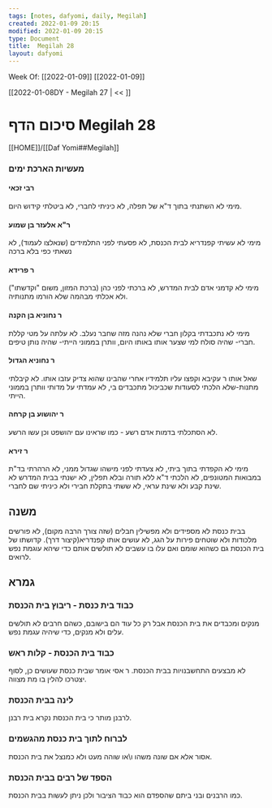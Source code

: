 ```yaml
---
tags: [notes, dafyomi, daily, Megilah] 
created: 2022-01-09 20:15
modified: 2022-01-09 20:15
type: Document
title:  Megilah 28
layout: dafyomi
---
```

Week Of: [[2022-01-09]]
[[2022-01-09]]

[[2022-01-08DY - Megilah 27 | << ]] 

# סיכום הדף  Megilah 28

[[HOME]]/[[Daf Yomi##Megilah]]

### מעשיות הארכת ימים
#### רבי זכאי 
מימי לא השתנתי בתוך ד"א של תפלה, לא כיניתי לחברי, לא ביטלתי קידוש היום.
#### ר"א אלעזר בן שמוע
מימי לא עשיתי קפנדריא לבית הכנסת, לא פסעתי לפני התלמידים (שנאלצו לעמוד), לא נשאתי כפי בלא ברכה
#### ר פרידא
מימי לא קדמני אדם לבית המדרש, לא ברכתי לפני כהן (ברכת המזון, משום "וקדשתו") ולא אכלתי מבהמה שלא הורמו מתנותיה. 
#### ר נחוניא בן הקנה
מימי לא נתכבדתי בקלון חברי שלא נהנה מזה שחבר נעלב. לא עלתה על מטי קללת חברי- שהיה סולח למי שצער אותו באותו היום, וותרן בממוני הייתי- שהיה נותן טיפים.
#### ר נחוניא הגדול
שאל אותו ר עקיבא וקפצו עליו תלמידיו אחרי שהבינו שהוא צדיק עזבו אותו. לא קיבלתי מתנות-שלא הלכתי לסעודות שכביכול מתכבדים בי, לא עמדתי על מדותי וותרן בממוני הייתי. 
#### ר יהושוע בן קרחה
לא הסתכלתי בדמות אדם רשע - כמו שראינו עם יהושפט וכן עשו הרשע. 
#### ר זירא
מימי לא הקפדתי בתוך ביתי, לא צעדתי לפני מישהו שגדול ממני, לא הרהרתי בד"ת במבואות המטונפים, לא הלכתי ד"א ללא תורה ובלא תפלין, לא ישנתי בבית המדרש לא שינת קבע ולא שינת עראי, לא ששתי בתקלת חבירי ולא כיניתי שם לחברי.
 ## משנה
 בבית כנסת לא מספידים ולא מפשילין חבלים (שזה צורך הרבה מקום), לא פורשים מלכודות ולא שוטחים פירות על הגג, לא עושים אותו קפנדריא(קיצור דרך).
 קדושתו של בית הכנסת גם כשהוא שומם ואם עלו בו עשבים לא תולשים אותם כדי שיהא עוגמת נפש לרואים.
 ## גמרא
 ### כבוד בית כנסת - ריבוץ בית הכנסת
 מנקים ומכבדים את בית הכנסת אבל רק כל עוד הם בישובם, כשהם חרבים לא תולשים עלים ולא מנקים, כדי שיהיה עגמת נפש.
 ### כבוד בית הכנסת - קלות ראש
 לא מבצעים התחשבנויות בבית הכנסת. ר אסי אומר שבית כנסת שעושים כן, לסוף יצטרכו להלין בו מת מצווה.
 ### לינה בבית הכנסת
 לרבנן מותר כי בית הכנסת נקרא בית רבנן.
 ### לברוח לתוך בית כנסת מהגשמים
 אסור אלא אם שונה משהו ו\או שוהה מעט ולא כמנצל את בית הכנסת.
 ### הספד של רבים בבית הכנסת
כמו הרבנים ובני ביתם שהספדם הוא כבוד הציבור ולכן ניתן לעשות בבית הכנסת. 
 

